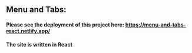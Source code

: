 ## Menu and Tabs:
#### Please see the deployment of this project here: https://menu-and-tabs-react.netlify.app/
#### The site is written in React
